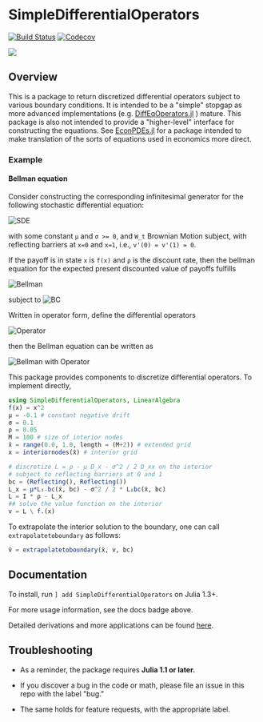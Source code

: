 # SimpleDifferentialOperators

[![Build Status](https://travis-ci.com/QuantEcon/SimpleDifferentialOperators.jl.svg?branch=master)](https://travis-ci.com/QuantEcon/SimpleDifferentialOperators.jl)
[![Codecov](https://codecov.io/gh/QuantEcon/SimpleDifferentialOperators.jl/branch/master/graph/badge.svg)](https://codecov.io/gh/QuantEcon/SimpleDifferentialOperators.jl)

[![](https://img.shields.io/badge/docs-stable-blue.svg)](https://QuantEcon.github.io/SimpleDifferentialOperators.jl/stable)


## Overview
This is a package to return discretized differential operators subject to various boundary conditions.  It is intended to be a "simple" stopgap as more advanced implementations (e.g. [DiffEqOperators.jl](https://github.com/JuliaDiffEq/DiffEqOperators.jl/) ) mature.  This package is also not intended to provide a "higher-level" interface for constructing the equations.  See [EconPDEs.jl](https://github.com/matthieugomez/EconPDEs.jl/) for a package intended to make translation of the sorts of equations used in economics more direct.

### Example
#### Bellman equation

Consider constructing the corresponding infinitesimal generator for the following stochastic differential equation:
<!-- d x_t = \mu d_t + \sigma d W_t -->
![SDE](https://render.githubusercontent.com/render/math?math=%24dx_t%20%3D%20%5Cmu%20dt%20%2B%20%5Csigma%20dWt%24)

with some constant `μ` and `σ >= 0`, and `W_t` Brownian Motion subject, with reflecting barriers at `x=0` and `x=1`, i.e., `v'(0) = v'(1) = 0`.

If the payoff is in state `x` is `f(x)` and `ρ` is the discount rate, then the bellman equation for the expected present discounted value of payoffs fulfills

<!--  \rho v(x) = f(x) + \partial_x v(x) + \frac{\sigma^2}{2}\partial_{xx}v(x) -->
![Bellman](https://render.githubusercontent.com/render/math?math=%24%5Crho%20v(x)%20%3D%20f(x)%20%2B%20%5Cpartial_x%20v(x)%20%2B%20%5Cfrac%7B%5Csigma%5E2%7D%7B2%7D%5Cpartial_%7Bxx%7Dv(x)%24)
<!-- \partial_x v(0) = 0,\, \partial_x v(1) = 0 -->
subject to ![BC](https://render.githubusercontent.com/render/math?math=%24%5Cpartial_x%20v(0)%20%3D%200%2C%5C%2C%20%5Cpartial_x%20v(1)%20%3D%200%20%24)



Written in operator form, define the differential operators
<!-- \mathcal{L} \equiv \rho - \mu \partial_x - \frac{\sigma^2}{2}\partial_{xx} -->
![Operator](https://render.githubusercontent.com/render/math?math=%5Cmathcal%7BL%7D%20%5Cequiv%20%5Crho%20-%20%5Cmu%20%5Cpartial_x%20-%20%5Cfrac%7B%5Csigma%5E2%7D%7B2%7D%5Cpartial_%7Bxx%7D)

then the Bellman equation can be written as
<!-- \mathcal{L} v(x) = f(x) -->
![Bellman with Operator](https://render.githubusercontent.com/render/math?math=%24%5Cmathcal%7BL%7D%20v(x)%20%3D%20f(x)%24)

This package provides components to discretize differential operators.  To implement directly,

```julia
using SimpleDifferentialOperators, LinearAlgebra
f(x) = x^2
μ = -0.1 # constant negative drift
σ = 0.1
ρ = 0.05
M = 100 # size of interior nodes
x̄ = range(0.0, 1.0, length = (M+2)) # extended grid
x = interiornodes(x̄) # interior grid

# discretize L = ρ - μ D_x - σ^2 / 2 D_xx on the interior
# subject to reflecting barriers at 0 and 1
bc = (Reflecting(), Reflecting())
L_x = μ*L₁₋bc(x̄, bc) - σ^2 / 2 * L₂bc(x̄, bc)
L = I * ρ - L_x
## solve the value function on the interior
v = L \ f.(x)
```

To extrapolate the interior solution to the boundary, one can call `extrapolatetoboundary` as follows:

```julia
v̄ = extrapolatetoboundary(x̄, v, bc) 
```

## Documentation

To install, run `] add SimpleDifferentialOperators` on Julia 1.3+.

For more usage information, see the docs badge above.

Detailed derivations and more applications can be found [here](https://github.com/QuantEcon/SimpleDifferentialOperators.jl/releases/download/dev/discretized-differential-operator-derivation.pdf).

## Troubleshooting

* As a reminder, the package requires **Julia 1.1 or later.**

* If you discover a bug in the code or math, please file an issue in this repo with the label "bug."

* The same holds for feature requests, with the appropriate label.
